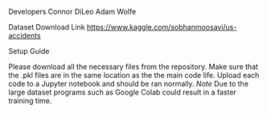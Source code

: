 Developers
Connor DiLeo
Adam Wolfe


Dataset Download Link
https://www.kaggle.com/sobhanmoosavi/us-accidents

Setup Guide

Please download all the necessary files from the repository.
Make sure that the .pkl files are in the same location as the the main code life.
Upload each code to a Jupyter notebook and should be ran normally.
*Note*
Due to the large dataset programs such as Google Colab could result in  a faster training time.
